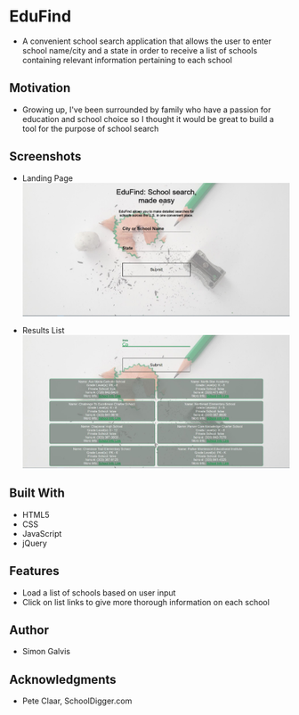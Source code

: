 # EduFind
- A convenient school search application that allows the user to enter school name/city and a state in order to receive a list of schools containing relevant information pertaining to each school

## Motivation
- Growing up, I've been surrounded by family who have a passion for education and school choice so I thought it would be great to build a tool for the purpose of school search

## Screenshots
- Landing Page
![Landing Page](/images/education-api-screenshot1.JPG)

- Results List
![Results List](/images/education-api-screenshot2.JPG)




## Built With
- HTML5
- CSS
- JavaScript
- jQuery

## Features
- Load a list of schools based on user input
- Click on list links to give more thorough information on each school
 
## Author
- Simon Galvis

## Acknowledgments
- Pete Claar, SchoolDigger.com
